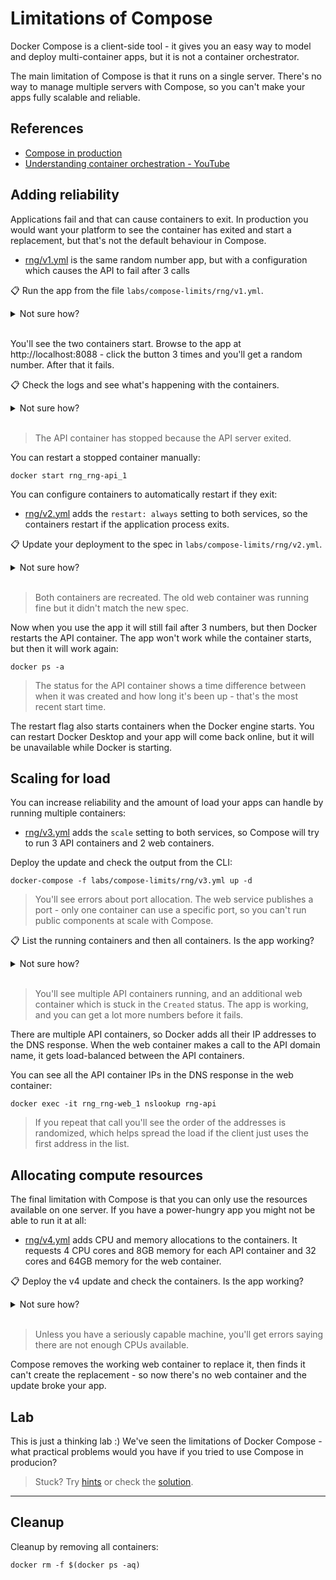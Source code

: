 # Limitations of Compose

Docker Compose is a client-side tool - it gives you an easy way to model and deploy multi-container apps, but it is not a container orchestrator. 

The main limitation of Compose is that it runs on a single server. There's no way to manage multiple servers with Compose, so you can't make your apps fully scalable and reliable.

## References

- [Compose in production](https://docs.docker.com/compose/production/)
- [Understanding container orchestration - YouTube](https://youtu.be/F7rORInGvc4)

## Adding reliability

Applications fail and that can cause containers to exit. In production you would want your platform to see the container has exited and start a replacement, but that's not the default behaviour in Compose.

- [rng/v1.yml](/labs/compose-limits/rng/v1.yml) is the same random number app, but with a configuration which causes the API to fail after 3 calls

📋 Run the app from the file `labs/compose-limits/rng/v1.yml`.

<details>
  <summary>Not sure how?</summary>

```
docker-compose -f labs/compose-limits/rng/v1.yml up -d
```

</details><br/>

You'll see the two containers start. Browse to the app at http://localhost:8088 - click the button 3 times and you'll get a random number. After that it fails.

📋 Check the logs and see what's happening with the containers.

<details>
  <summary>Not sure how?</summary>

```
docker logs rng_rng-api_1

docker ps -a
```

</details><br/>

> The API container has stopped because the API server exited.

You can restart a stopped container manually:

```
docker start rng_rng-api_1
```

You can configure containers to automatically restart if they exit:

- [rng/v2.yml](/labs/compose-limits/rng/v2.yml) adds the `restart: always` setting to both services, so the containers restart if the application process exits.

📋 Update your deployment to the spec in `labs/compose-limits/rng/v2.yml`.

<details>
  <summary>Not sure how?</summary>

```
docker-compose -f labs/compose-limits/rng/v2.yml up -d
```

</details><br/>

> Both containers are recreated. The old web container was running fine but it didn't match the new spec.

Now when you use the app it will still fail after 3 numbers, but then Docker restarts the API container. The app won't work while the container starts, but then it will work again:

```
docker ps -a
```

> The status for the API container shows a time difference between when it was created and how long it's been up - that's the most recent start time.

The restart flag also starts containers when the Docker engine starts. You can restart Docker Desktop and your app will come back online, but it will be unavailable while Docker is starting.

## Scaling for load

You can increase reliability and the amount of load your apps can handle by running multiple containers:

- [rng/v3.yml](/labs/compose-limits/rng/v3.yml) adds the `scale` setting to both services, so Compose will try to run 3 API containers and 2 web containers.

Deploy the update and check the output from the CLI:

```
docker-compose -f labs/compose-limits/rng/v3.yml up -d
```

> You'll see errors about port allocation. The web service publishes a port - only one container can use a specific port, so you can't run public components at scale with Compose.

📋 List the running containers and then all containers. Is the app working?

<details>
  <summary>Not sure how?</summary>

```
docker ps

docker ps -a
```

</details><br/>

> You'll see multiple API containers running, and an additional web container which is stuck in the `Created` status. The app is working, and you can get a lot more numbers before it fails.

There are multiple API containers, so Docker adds all their IP addresses to the DNS response. When the web container makes a call to the API domain name, it gets load-balanced between the API containers.

You can see all the API container IPs in the DNS response in the web container:

```
docker exec -it rng_rng-web_1 nslookup rng-api
```

> If you repeat that call you'll see the order of the addresses is randomized, which helps spread the load if the client just uses the first address in the list.

## Allocating compute resources

The final limitation with Compose is that you can only use the resources available on one server. If you have a power-hungry app you might not be able to run it at all:

- [rng/v4.yml](/labs/compose-limits/rng/v4.yml) adds CPU and memory allocations to the containers. It requests 4 CPU cores and 8GB memory for each API container and 32 cores and 64GB memory for the web container.

📋 Deploy the v4 update and check the containers. Is the app working?

<details>
  <summary>Not sure how?</summary>

```
docker-compose -f labs/compose-limits/rng/v4.yml up -d

docker ps -a
```

</details><br/>

> Unless you have a seriously capable machine, you'll get errors saying there are not enough CPUs available. 

Compose removes the working web container to replace it, then finds it can't create the replacement - so now there's no web container and the update broke your app.

## Lab

This is just a thinking lab :) We've seen the limitations of Docker Compose - what practical problems would you have if you tried to use Compose in producion?

> Stuck? Try [hints](hints.md) or check the [solution](solution.md).

___
## Cleanup

Cleanup by removing all containers:

```
docker rm -f $(docker ps -aq)
```